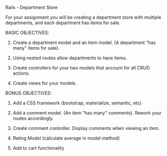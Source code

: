 Rails - Department Store

 

For your assignment you will be creating a department store with multiple departments, and each department has items for sale.

 

BASIC OBJECTIVES:

1. Create a department model and an item model. (A department "has many" items for sale).

2. Using nested routes allow departments to have items.

3. Create controllers for your two models that account for all CRUD actions.

4. Create views for your models.

 

BONUS OBJECTIVES:

1. Add a CSS framework (bootstrap, materialize, semantic, etc)

2. Add a comment model. (An item "has many" comments). Rework your routes accordingly.

3. Create comment controller. Display comments when viewing an item.

4. Rating Model (calculate average in model method)

5. Add to cart functionality 